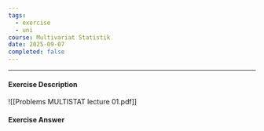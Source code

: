 ```yaml
---
tags:
  - exercise
  - uni
course: Multivariat Statistik
date: 2025-09-07
completed: false
---
```

--- 
#### Exercise Description

![[Problems MULTISTAT lecture 01.pdf]]

#### Exercise Answer


